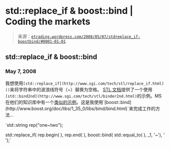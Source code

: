 <!--yml

category: 未分类

date: 2024-05-12 19:42:57

-->

# std::replace_if & boost::bind | Coding the markets

> 来源：[`etrading.wordpress.com/2008/05/07/stdreplace_if-boostbind/#0001-01-01`](https://etrading.wordpress.com/2008/05/07/stdreplace_if-boostbind/#0001-01-01)

## std::replace_if & boost::bind

### May 7, 2008

我想使用`[std::replace_if](http://www.sgi.com/tech/stl/replace_if.html)()`来将字符串中的波浪线符号（~）替换为空格。 [STL 文档](http://www.sgi.com/tech/stl/replace_if.html)提供了一个使用`[std::bind2nd](http://www.sgi.com/tech/stl/binder2nd.html)`的示例。MS 在他们的知识库中有一个[类似的示例](http://msdn.microsoft.com/en-us/library/te5sdkcs(VS.80).aspx)。这是我使用`[boost::bind](http://www.boost.org/doc/libs/1_35_0/libs/bind/bind.html)`来完成工作的方法…

`std::string rep("one~two");

std::replace_if( rep.begin( ), rep.end( ), boost::bind( std::equal_to<char>( ), _1, '~'), ' ');`
